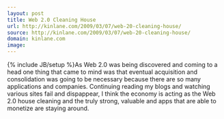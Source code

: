 ```yaml
---
layout: post
title: Web 2.0 Cleaning House
url: http://kinlane.com/2009/03/07/web-20-cleaning-house/
source: http://kinlane.com/2009/03/07/web-20-cleaning-house/
domain: kinlane.com
image: 
---
```

{% include JB/setup %}As Web 2.0 was being discovered and coming to a head one thing that came to mind was that eventual acquisition and consolidation was going to be necessary because there are so many applications and companies. Continuing reading my blogs and watching various sites fail and dispappear, I think the economy is acting as the Web 2.0 house cleaning and the truly strong, valuable and apps that are able to monetize are staying around.